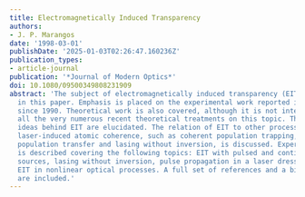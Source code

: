 ```yaml
---
title: Electromagnetically Induced Transparency
authors:
- J. P. Marangos
date: '1998-03-01'
publishDate: '2025-01-03T02:26:47.160236Z'
publication_types:
- article-journal
publication: '*Journal of Modern Optics*'
doi: 10.1080/09500349808231909
abstract: 'The subject of electromagnetically induced transparency (EIT) is reviewed
  in this paper. Emphasis is placed on the experimental work reported in this field
  since 1990. Theoretical work is also covered, although it is not intended to review
  all the very numerous recent theoretical treatments on this topic. The basic physical
  ideas behind EIT are elucidated. The relation of EIT to other processes involving
  laser-induced atomic coherence, such as coherent population trapping, coherent adiabatic
  population transfer and lasing without inversion, is discussed. Experimental work
  is described covering the following topics: EIT with pulsed and continuous-wave
  sources, lasing without inversion, pulse propagation in a laser dressed medium and
  EIT in nonlinear optical processes. A full set of references and a bibliography
  are included.'
---
```

